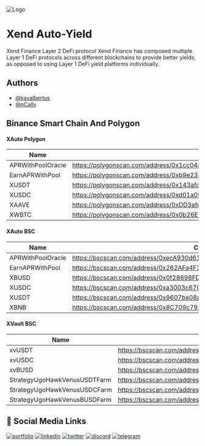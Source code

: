 
![Logo](https://xend.finance/assets-2/logo.svg)


# Xend Auto-Yield


Xend Finance Layer 2 DeFi protocol
Xend Finance has composed multiple Layer 1 DeFi protocols across different blockchains to provide better yields, as opposed to using Layer 1 DeFi yield platforms individually.

## Authors

- [@kayalbertus](https://github.com/KayAlbertus)
- [@nCally](https://github.com/nCally)


## Binance Smart Chain And Polygon


#### XAuto Polygon
Name | Contract
--- | ---
APRWithPoolOracle | https://polygonscan.com/address/0x1cc04ad08b6f2600d235cd17c32411871756e1a7#code
EarnAPRWithPool | https://polygonscan.com/address/0xb9e2346462553e8ab2ef5c298b20e0ef1c7a05b5#code
XUSDT | https://polygonscan.com/address/0x143afc138978Ad681f7C7571858FAAA9D426CecE#code
XUSDC | https://polygonscan.com/address/0xd01a0971F03D0ddC8D621048d92A1632b2dB7356#code
XAAVE | https://polygonscan.com/address/0xDD3afc5D5476FC327812B84ae2ccf66C011e6d67#code
XWBTC | https://polygonscan.com/address/0x0b26E76D8617b20Ec9fe0811BE2dCbF3438cc27F#code






#### XAuto BSC

Name | Contract
--- | ---
APRWithPoolOracle | https://bscscan.com/address/0xecA930d61675E59Dd7B7650C608F1723Bd30A29E#code
EarnAPRWithPool | https://bscscan.com/address/0x262AFa4F360f1432FB98a0579dc266e3FaDab1D1#code
XBUSD | https://bscscan.com/address/0x0f28698FD6A0771CB099482305BeEd0EeCB458D5#code
XUSDC | https://bscscan.com/address/0xa3003c67C0C8fF2280b282F0A821e95fEBA47293#code
XUSDT | https://bscscan.com/address/0x9607be08acFeB47Ea7e66b494Dd5dAb88Dda59cf#code
XBNB | https://bscscan.com/address/0x8C709c792700d73e37D8B0A4CD3bcc995d03f084#code




#### XVault BSC

Name | Contract
--- | ---
xvUSDT | https://bscscan.com/address/0x454d6F10B18f391adD499cE39aCD5bFCD424B601#code 
xvUSDC | https://bscscan.com/address/0x50c9fBf77CBC8FF1b23a8ED61725C325bedC3C86#code
xvBUSD | https://bscscan.com/address/0x3de1Fe0039EC99773DBEE5608823FECDeFB8D9D0#code
StrategyUgoHawkVenusUSDTFarm | https://bscscan.com/address/0x0D87591801E26F516000a659aCc5417D6772a85D#code
StrategyUgoHawkVenusUSDCFarm | https://bscscan.com/address/0xDA2969621B5c8bcEa32712455051AEf4f066F6a1#code
StrategyUgoHawkVenusBUSDFarm | https://bscscan.com/address/0x6B6209192443221FE137Fb30E4363FC737D3C4d6#code




## 🔗 Social Media Links
[![portfolio](https://img.shields.io/badge/github-0A66C2?style=for-the-badge&logo=github&logoColor=white)](https://github.com/xendfinance)
[![linkedin](https://img.shields.io/badge/linkedin-0A66C2?style=for-the-badge&logo=linkedin&logoColor=white)](https://www.linkedin.com/company/xend-finance/mycompany/)
[![twitter](https://img.shields.io/badge/twitter-1DA1F2?style=for-the-badge&logo=twitter&logoColor=white)](https://twitter.com/xendfinance)
[![discord](https://img.shields.io/badge/discord-0A66C2?style=for-the-badge&logo=discord&logoColor=white)](https://discord.gg/QPH2M3nbku)
[![telegram](https://img.shields.io/badge/telegram-0A66C2?style=for-the-badge&logo=telegram&logoColor=white)](https://t.me/xendFinance)



